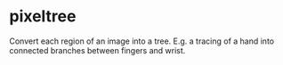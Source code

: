 pixeltree
=========

Convert each region of an image into a tree. E.g. a tracing of a hand into connected branches between fingers and wrist.
